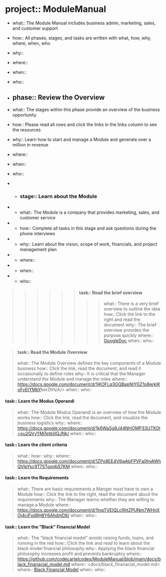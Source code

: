 # project:: ModuleManual
+ what:: The Module Manual includes business admin, marketing, sales, and customer support
+ how:: All phases, stages, and tasks are written with what, how, why, where, when, who 
+ why::
+ where::
+ when::
+ who::

+ ## phase:: Review the Overview
+ what:: The stages within this phase provide an overview of the business opportunity
+ how:: Please read all rows and click the links in the links column to see the resources
+ why:: Learn how to start and manage a Module and generate over a million in revenue
+ where:: 
+ when::
+ who::

+ + ### stage:: Learn about the Module
+ + what:: The Module is a company that provides marketing, sales, and customer service
+ + how:: Complete all tasks in this stage and ask questions during the phone interviews
+ + why:: Learn about the vision, scope of work, financials, and project management plan
+ + where:: 
+ + when::
+ + who::

>>>>>> #### task:: Read the brief overview
>>>>>>>> what:: There is a very brief overview to outline the idea 
>>>>>>>> how:: Click the link to the right and read the document
>>>>>>>> why:: The brief overview provides the purpose quickly
>>>>>>>> where:: [GoogleDoc](https://docs.google.com/document/d/1sb5Rw64CejTscp4KLafbDIZ5wuzqAtuWnEyn>IjDXRs/)
>>>>>>>> when::
>>>>>>>> who::

> #### task:: Read the Module Overview
> what:: The Module Overview defines the key components of a Module business
> how:: Click the link, read the document, and read it occasionally to define roles
> why:: It is critical that the Manager understand the Module and manage the roles
> where:: <https://docs.google.com/document/d/1jKOFLq3GQBapNlYGZ1p8erklKoFvEtYMbY>kerZtHzA/>
> when::
> who::

#### task:: Learn the Modus Operandi
> what:: The Module Modus Operandi is an overview of how the Module works
> how:: Click the link, read the document, and visualize the business logistics
> why::
> where:: https://docs.google.com/document/d/1k6WaSg9J44NHOMP33U7XOt>ou2QVyYMj1etkIilQJNk/
> when::
> who::

#### task:: Learn the client criteria
> what::
> how::
> why::
> where:: https://docs.google.com/document/d/1ZPo8EE4V6wAbFPVFa0hyAWhQVlpYsc9T7STgonbS7KM
> when::
> who::

#### task:: Learn the Requirements
> what:: There are basic requirements a Manger must have to own a Module
> how:: Click the link to the right, read the document about the requirements
> why:: The Manager learns whether they are willing to manage a Module
> where:: https://docs.google.com/document/d/1tvpTVEIQLo1lhtZPUNm7WHnXOj4ciFxd9H8Y6AhdmD8/
> when::
> who::

#### task:: Learn the "Black" Financial Model
> what:: The "black financial model" avoids raising funds, loans, and running in the red
> how:: Click the link and read to learn about the black model financial philosophy
> why:: Applying the black financial philosophy increases profit and prevents bankruptcy
> where:: https://github.com/codecartelcodes/ModuleManual/blob/main/docs/black_finanacial_model.md
> where:: <docs/black_finanacial_model.md>
> where:: [Black Financial Model](docs/black_finanacial_model.md)
> when::
> who::
